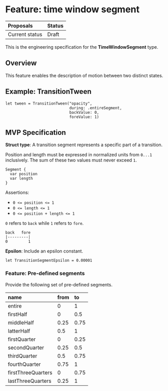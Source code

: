# Feature: time window segment

| Proposals | Status |
|:------------------|:-------|
| Current status | Draft |

This is the engineering specification for the **TimeWindowSegment** type.

## Overview

This feature enables the description of motion between two distinct states.

## Example: TransitionTween

```
let tween = TransitionTween("opacity",
                            during: .entireSegment,
                            backValue: 0,
                            foreValue: 1)
```

## MVP Specification

**Struct type**: A transition segment represents a specific part of a transition.

Position and length must be expressed in normalized units from `0...1` inclusively. The sum of these two values must never exceed `1`.

```
Segment {
  var position
  var length
}
```

Assertions:

- `0 <= position <= 1`
- `0 <= length <= 1`
- `0 <= position + length <= 1`

`0` refers to `back` while `1` refers to `fore`.

```
back   fore
|---------|
0         1
```

**Epsilon**: Include an epsilon constant.

```
let TransitionSegmentEpsilon = 0.00001
```

### Feature: Pre-defined segments

Provide the following set of pre-defined segments.

| name | from | to |
|:---- |:---- |:-- |
| entire | 0 | 1 |
| firstHalf | 0 | 0.5 |
| middleHalf | 0.25 | 0.75 |
| latterHalf | 0.5 | 1 |
| firstQuarter | 0 | 0.25 |
| secondQuarter | 0.25 | 0.5 |
| thirdQuarter | 0.5 | 0.75 |
| fourthQuarter | 0.75 | 1 |
| firstThreeQuarters | 0 | 0.75 |
| lastThreeQuarters | 0.25 | 1 |

